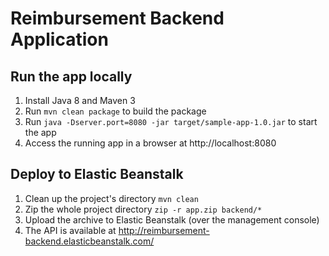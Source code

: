 # Reimbursement Backend Application

## Run the app locally

1. Install Java 8 and Maven 3
2. Run `mvn clean package` to build the package
3. Run `java -Dserver.port=8080 -jar target/sample-app-1.0.jar` to start the app
4. Access the running app in a browser at http://localhost:8080

## Deploy to Elastic Beanstalk

1. Clean up the project's directory `mvn clean`
2. Zip the whole project directory `zip -r app.zip backend/*`
3. Upload the archive to Elastic Beanstalk (over the management console)
4. The API is available at http://reimbursement-backend.elasticbeanstalk.com/

